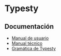 # Typesty
## Documentación
- [Manual de usuario](user.md)
- [Manual técnico](technical.md)
- [Gramática de Typesty](grammar.md)
